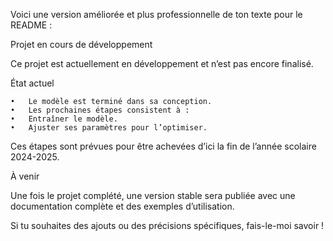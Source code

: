 Voici une version améliorée et plus professionnelle de ton texte pour le README :

Projet en cours de développement

Ce projet est actuellement en développement et n’est pas encore finalisé.

État actuel

	•	Le modèle est terminé dans sa conception.
	•	Les prochaines étapes consistent à :
	•	Entraîner le modèle.
	•	Ajuster ses paramètres pour l’optimiser.

Ces étapes sont prévues pour être achevées d’ici la fin de l’année scolaire 2024-2025.

À venir

Une fois le projet complété, une version stable sera publiée avec une documentation complète et des exemples d’utilisation.

Si tu souhaites des ajouts ou des précisions spécifiques, fais-le-moi savoir !